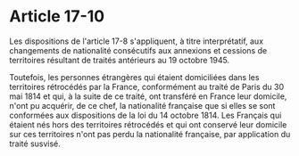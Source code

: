 # Article 17-10

Les dispositions de l'article 17-8 s'appliquent, à titre interprétatif, aux changements de nationalité consécutifs aux annexions et cessions de territoires résultant de traités antérieurs au 19 octobre 1945.

Toutefois, les personnes étrangères qui étaient domiciliées dans les territoires rétrocédés par la France, conformément au traité de Paris du 30 mai 1814 et qui, à la suite de ce traité, ont transféré en France leur domicile, n'ont pu acquérir, de ce chef, la nationalité française que si elles se sont conformées aux dispositions de la loi du 14 octobre 1814. Les Français qui étaient nés hors des territoires rétrocédés et qui ont conservé leur domicile sur ces territoires n'ont pas perdu la nationalité française, par application du traité susvisé.
